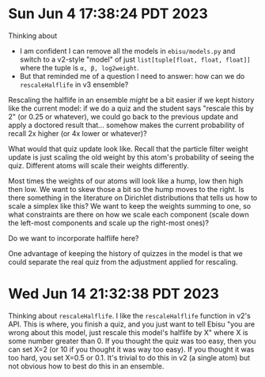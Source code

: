 # Sun Jun  4 17:38:24 PDT 2023
Thinking about
- I am confident I can remove all the models in `ebisu/models.py` and switch to a v2-style "model" of just `list[tuple[float, float, float]]` where the tuple is `α, β, log2weight`.
- But that reminded me of a question I need to answer: how can we do `rescaleHalflife` in v3 ensemble?

Rescaling the halflife in an ensemble *might* be a bit easier if we kept history like the current model: if we do a quiz and the student says "rescale this by 2" (or 0.25 or whatever), we could go back to the previous update and apply a doctored result that… somehow makes the current probability of recall 2x higher (or 4x lower or whatever)?

What would that quiz update look like. Recall that the particle filter weight update is just scaling the old weight by this atom's probability of seeing the quiz. Different atoms will scale their weights differently.

Most times the weights of our atoms will look like a hump, low then high then low. We want to skew those a bit so the hump moves to the right. Is there something in the literature on Dirichlet distributions that tells us how to scale a simplex like this? We want to keep the weights summing to one, so what constraints are there on how we scale each component (scale down the left-most components and scale up the right-most ones)?

Do we want to incorporate halflife here?

One advantage of keeping the history of quizzes in the model is that we could separate the real quiz from the adjustment applied for rescaling.

# Wed Jun 14 21:32:38 PDT 2023
Thinking about `rescaleHalflife`. I like the `rescaleHalflife` function in v2's API. This is where, you finish a quiz, and you just want to tell Ebisu "you are wrong about this model, just rescale this model's halflife by X" where X is some number greater than 0. If you thought the quiz was too easy, then you can set X=2 (or 10 if you thought it was way too easy). If you thought it was too hard, you set X=0.5 or 0.1. It's trivial to do this in v2 (a single atom) but not obvious how to best do this in an ensemble.